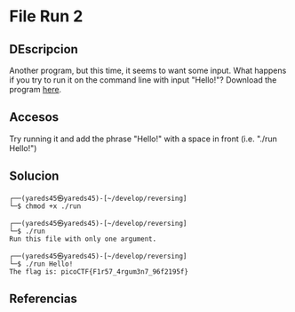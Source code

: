 # File Run 2

## DEscripcion
Another program, but this time, it seems to want some input. What happens if you try to run it on the command line with input "Hello!"? Download the program [here](https://artifacts.picoctf.net/c/352/run).

## Accesos
Try running it and add the phrase "Hello!" with a space in front (i.e. "./run Hello!")

## Solucion
```console              
┌──(yareds45㉿yareds45)-[~/develop/reversing]
└─$ chmod +x ./run                              
                                                                                                                           
┌──(yareds45㉿yareds45)-[~/develop/reversing]
└─$ ./run         
Run this file with only one argument.
                                                                                                                           
┌──(yareds45㉿yareds45)-[~/develop/reversing]
└─$ ./run Hello!
The flag is: picoCTF{F1r57_4rgum3n7_96f2195f}  

```


## Referencias